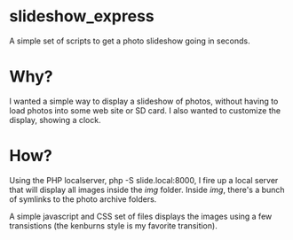 # slideshow_express
A simple set of scripts to get a photo slideshow going in seconds.

# Why?
I wanted a simple way to display a slideshow of photos, without having to load photos into some web site or SD card. I also wanted to customize the display, showing a clock.

# How?
Using the PHP localserver, php -S slide.local:8000, I fire up a local server that will display all images inside the *img* folder. Inside *img*, there's a bunch of symlinks to the photo archive folders.

A simple javascript and CSS set of files displays the images using a few transistions (the kenburns style is my favorite transition). 